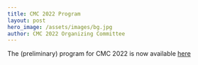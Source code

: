 ```yaml
---
title: CMC 2022 Program
layout: post
hero_image: /assets/images/bg.jpg
author: CMC 2022 Organizing Committee
---
```


The (preliminary) program for CMC 2022 is now available [here](/program.html)
